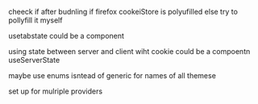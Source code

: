 cheeck if after budnling if firefox cookeiStore is polyufilled else try to pollyfill it myself

usetabstate could be a component

using state between server and client wiht cookie could be a compoentn useServerState

maybe use enums isntead of generic for names of all themese

set up for mulriple providers
